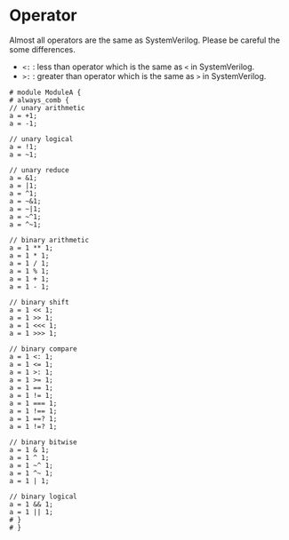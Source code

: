 # Operator

Almost all operators are the same as SystemVerilog.
Please be careful the some differences.

* `<:` : less than operator which is the same as `<` in SystemVerilog.
* `>:` : greater than operator which is the same as `>` in SystemVerilog.

```veryl
# module ModuleA {
# always_comb {
// unary arithmetic
a = +1;
a = -1;

// unary logical
a = !1;
a = ~1;

// unary reduce
a = &1;
a = |1;
a = ^1;
a = ~&1;
a = ~|1;
a = ~^1;
a = ^~1;

// binary arithmetic
a = 1 ** 1;
a = 1 * 1;
a = 1 / 1;
a = 1 % 1;
a = 1 + 1;
a = 1 - 1;

// binary shift
a = 1 << 1;
a = 1 >> 1;
a = 1 <<< 1;
a = 1 >>> 1;

// binary compare
a = 1 <: 1;
a = 1 <= 1;
a = 1 >: 1;
a = 1 >= 1;
a = 1 == 1;
a = 1 != 1;
a = 1 === 1;
a = 1 !== 1;
a = 1 ==? 1;
a = 1 !=? 1;

// binary bitwise
a = 1 & 1;
a = 1 ^ 1;
a = 1 ~^ 1;
a = 1 ^~ 1;
a = 1 | 1;

// binary logical
a = 1 && 1;
a = 1 || 1;
# }
# }
```
